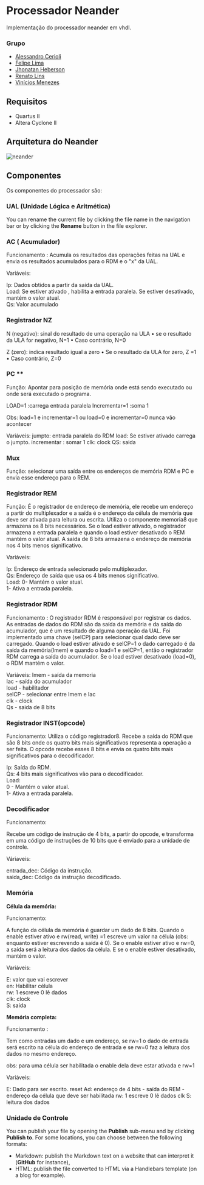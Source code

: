 # Processador Neander

Implementação do processador neander em vhdl.


### Grupo

 - [Alessandro Cerioli](https://github.com/alecerioli)
 - [Felipe Lima](https://github.com/FelipeLM1)
 - [Jhonatan Heberson](https://github.com/jhonatheberson)
 - [Renato Lins]()
 - [Vinícios Menezes]()
 
 ## Requisitos
 
 - Quartus II
 - Altera Cyclone II 

## Arquitetura do Neander

![neander](https://i.ibb.co/S5T92nv/neander.png)

## Componentes

Os componentes do processador são:

### UAL (Unidade Lógica e Aritmética)

You can rename the current file by clicking the file name in the navigation bar or by clicking the **Rename** button in the file explorer.

### AC ( Acumulador)

Funcionamento : Acumula os resultados das operações feitas na UAL e envia os resultados acumulados para o RDM e o "x" da UAL.

Variáveis:

Ip: Dados obtidos  a partir da saída da UAL.<br>
Load: Se estiver ativado ,  habilita a entrada paralela. Se estiver desativado, mantém o valor atual.<br>
Qs: Valor acumulado<br>

### Registrador NZ

N (negativo): sinal do resultado de uma operação na ULA
• se o resultado da ULA for negativo, N=1
• Caso contrário, N=0

Z (zero): indica resultado igual a zero
• Se o resultado da ULA for zero, Z =1
• Caso contrário, Z=0

### PC **

Função:
Apontar para posição de memória onde está sendo executado ou onde será executado o programa.

LOAD=1 :carrega entrada paralela
Incrementar=1 :soma 1

Obs:
load=1 e incrementar=1
ou load=0 e incrementar=0 nunca vão acontecer 

Variáveis:
jumpto: entrada paralela do RDM
load: Se estiver ativado carrega o jumpto.
incrementar : somar 1
clk: clock
QS: saida

### Mux

Função: selecionar uma saída entre os endereços de memória RDM e PC e envia esse endereço para o REM.

### Registrador REM

Função: É o registrador de endereço de memória, ele recebe um endereço a partir do multiplexador e a saída é o endereço da célula de memória que deve ser ativada para leitura ou escrita. Utiliza o componente memoria8 que armazena os 8 bits necessários. Se o load estiver ativado, o registrador armazena a entrada paralela e quando o load estiver desativado o REM mantém o valor atual. A saída de 8 bits armazena o endereço de memória nos 4 bits menos significativo.<br>

Variáveis:

Ip: Endereço de entrada selecionado pelo multiplexador. <br>
Qs: Endereço de saída que usa os 4 bits menos significativo. <br>
Load: 
0- Mantém o valor atual. <br>
1- Ativa a entrada paralela. <br>

### Registrador RDM

Funcionamento :
O registrador RDM é responsável por registrar os dados. As entradas de dados do RDM são da saída da memória e da saída do acumulador, que é um resultado de alguma operação da UAL. Foi implementado uma chave (selCP) para selecionar qual dado deve ser carregado. Quando o load estiver ativado e selCP=1 o dado carregado é da saída da memória(Imem) e quando o load=1 e selCP=1, então o registrador RDM carrega a saída do acumulador. Se o load estiver desativado (load=0), o RDM mantém o valor.<br>

Variáveis:
Imem -  saída da memoria <br>
Iac    - saída do acumulador<br>
load - habilitador<br>
selCP - selecionar entre Imem e Iac<br>
clk - clock<br>
Qs - saida de 8 bits<br>

### Registrador INST(opcode)

Funcionamento: Utiliza o código registrador8. Recebe a saída do RDM que são 8 bits onde os quatro bits mais significativos representa a operação a ser feita. O opcode recebe esses 8 bits e envia os quatro bits mais significativos para o decodificador.

Ip: Saída do RDM.<br>
Qs: 4 bits mais significativos vão para o decodificador.<br>
Load: <br>
0 - Mantém o valor atual. <br>
1- Ativa a entrada paralela. <br>



### Decodificador

Funcionamento:

Recebe um código de instrução de 4 bits, a partir do opcode, e transforma em uma código de instruções de 10 bits que é enviado para a unidade de controle.

Váriaveis:

entrada_dec: Código da instrução.<br>
 saida_dec:  Código da instrução decodificado.<br>


### Memória

**Célula da memória:**

Funcionamento:

A função da célula da memória é guardar um dado de 8 bits. Quando o enable estiver ativo e rw(read, write) =1 escreve um valor na célula (obs: enquanto estiver escrevendo a saída é 0). Se o enable estiver ativo e rw=0, a saída será a leitura dos dados da célula. E se o enable estiver desativado, mantém o valor.<br>

Variáveis:

E: valor que vai escrever<br>
en: Habilitar célula<br>
rw: 1 escreve 0 lê dados<br>
clk: clock<br>
S: saída<br>

**Memória completa:**

Funcionamento :

Tem como entradas um dado e um endereço, se rw=1 o dado de entrada será escrito na célula do endereço de entrada e se rw=0 faz a leitura dos dados no mesmo endereço.

obs:
para uma célula ser habilitada o enable dela deve estar ativada e rw=1

Variáveis:

E: Dado para ser escrito.
reset
Ad: endereço de 4 bits - saída do REM - endereço da célula que deve ser habilitada
rw: 1 escreve 0 lê dados
clk
S: leitura dos dados






### Unidade de Controle

You can publish your file by opening the **Publish** sub-menu and by clicking **Publish to**. For some locations, you can choose between the following formats:

- Markdown: publish the Markdown text on a website that can interpret it (**GitHub** for instance),
- HTML: publish the file converted to HTML via a Handlebars template (on a blog for example).


